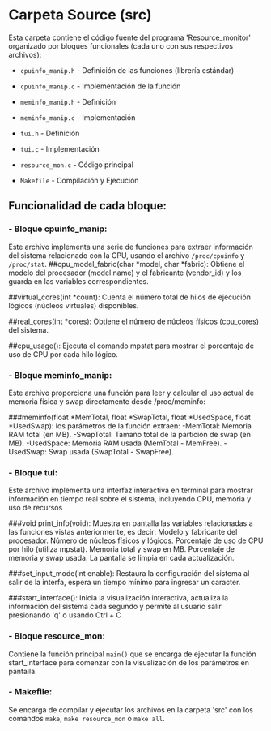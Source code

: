 # **Carpeta Source (src)**

Esta carpeta contiene el código fuente del programa 'Resource_monitor' organizado por bloques funcionales (cada uno con sus respectivos archivos):

- `cpuinfo_manip.h` - Definición de las funciones (librería estándar)

- `cpuinfo_manip.c` - Implementación de la función 

- `meminfo_manip.h` - Definición

- `meminfo_manip.c` - Implementación

- `tui.h` - Definición

- `tui.c` - Implementación

- `resource_mon.c` - Código principal

- `Makefile` - Compilación y Ejecución


## Funcionalidad de cada bloque:

### **- Bloque cpuinfo_manip:**

Este archivo implementa una serie de funciones para extraer información del sistema relacionado con la CPU, usando el archivo `/proc/cpuinfo` y `/proc/stat`. 
  ##cpu_model_fabric(char *model, char *fabric): 
  Obtiene el modelo del procesador (model name) y el fabricante (vendor_id) y    los guarda en las variables correspondientes.

  ##virtual_cores(int *count): Cuenta el número total de hilos de ejecución     lógicos (núcleos virtuales) disponibles.

  ##real_cores(int *cores): Obtiene el número de núcleos físicos (cpu_cores)     del sistema. 

  ##cpu_usage(): Ejecuta el comando mpstat para mostrar el porcentaje de uso     de CPU por cada hilo lógico.

### **- Bloque meminfo_manip:**

Este archivo proporciona una función para leer y calcular el uso actual de memoria física y swap directamente desde /proc/meminfo:

  ###meminfo(float *MemTotal, float *SwapTotal, float *UsedSpace, float          *UsedSwap): los parámetros de la función extraen: 
      -MemTotal: Memoria RAM total (en MB).
      -SwapTotal: Tamaño total de la partición de swap (en MB).
      -UsedSpace: Memoria RAM usada (MemTotal - MemFree).
      -UsedSwap: Swap usada (SwapTotal - SwapFree).
      
### **- Bloque tui:**
Este archivo implementa una interfaz interactiva en terminal para mostrar información en tiempo real sobre el sistema, incluyendo CPU, memoria y uso de recursos

  ###void print_info(void): Muestra en pantalla las variables relacionadas a     las funciones vistas anteriormente, es decir: 
    Modelo y fabricante del procesador.
    Número de núcleos físicos y lógicos.
    Porcentaje de uso de CPU por hilo (utiliza mpstat).
    Memoria total y swap en MB.
    Porcentaje de memoria y swap usada.
    La pantalla se limpia en cada actualización.

  ###set_input_mode(int enable): Restaura la configuración del sistema al         salir de la interfa, espera un tiempo mínimo para ingresar un caracter.  

  ###start_interface(): Inicia la visualización interactiva, actualiza la         información del sistema cada segundo y permite al usuario salir presionando    'q' o usando Ctrl + C
  
### **- Bloque resource_mon:**

Contiene la función principal `main()` que se encarga de ejecutar la función start_interface para comenzar con la visualización de los parámetros en pantalla. 

### **- Makefile:**

Se encarga de compilar y ejecutar los archivos en la carpeta 'src' con los comandos `make`, `make resource_mon` o `make all`.

